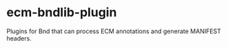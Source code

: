 # ecm-bndlib-plugin
Plugins for Bnd that can process ECM annotations and generate MANIFEST headers.
